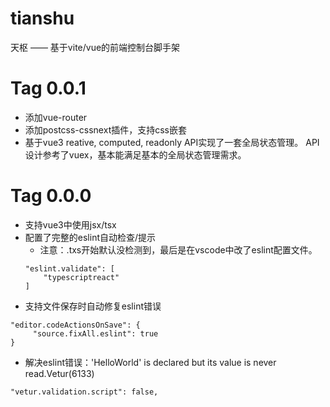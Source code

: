 # tianshu
天枢 —— 基于vite/vue的前端控制台脚手架

# Tag 0.0.1

- 添加vue-router
- 添加postcss-cssnext插件，支持css嵌套
- 基于vue3 reative, computed, readonly API实现了一套全局状态管理。 API设计参考了vuex，基本能满足基本的全局状态管理需求。

# Tag 0.0.0

- 支持vue3中使用jsx/tsx
- 配置了完整的eslint自动检查/提示
    - 注意：.txs开始默认没检测到，最后是在vscode中改了eslint配置文件。
    ```
    "eslint.validate": [
        "typescriptreact"
    ]
    ```
- 支持文件保存时自动修复eslint错误
```
"editor.codeActionsOnSave": {
     "source.fixAll.eslint": true
}
```
- 解决eslint错误：'HelloWorld' is declared but its value is never read.Vetur(6133)
```
"vetur.validation.script": false,
```